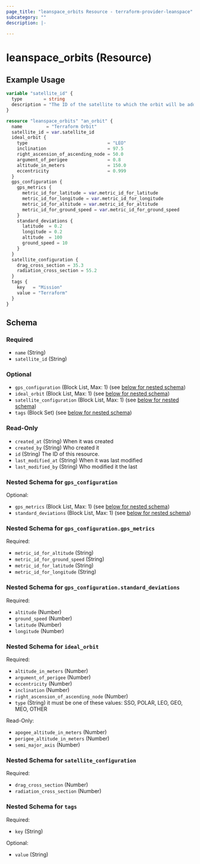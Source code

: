 ```yaml
---
page_title: "leanspace_orbits Resource - terraform-provider-leanspace"
subcategory: ""
description: |-
  
---
```


# leanspace_orbits (Resource)



## Example Usage

```terraform
variable "satellite_id" {
  type        = string
  description = "The ID of the satellite to which the orbit will be added."
}

resource "leanspace_orbits" "an_orbit" {
  name         = "Terraform Orbit"
  satellite_id = var.satellite_id
  ideal_orbit {
    type                              = "LEO"
    inclination                       = 97.5
    right_ascension_of_ascending_node = 50.0
    argument_of_perigee               = 0.8
    altitude_in_meters                = 150.0
    eccentricity                      = 0.999
  }
  gps_configuration {
    gps_metrics {
      metric_id_for_latitude = var.metric_id_for_latitude
      metric_id_for_longitude = var.metric_id_for_longitude
      metric_id_for_altitude = var.metric_id_for_altitude
      metric_id_for_ground_speed = var.metric_id_for_ground_speed
    }
    standard_deviations {
      latitude  = 0.2
      longitude = 0.2
      altitude  = 100
      ground_speed = 10
    }
  }
  satellite_configuration {
    drag_cross_section = 35.3
    radiation_cross_section = 55.2
  }
  tags {
    key   = "Mission"
    value = "Terraform"
  }
}
```

<!-- schema generated by tfplugindocs -->
## Schema

### Required

- `name` (String)
- `satellite_id` (String)

### Optional

- `gps_configuration` (Block List, Max: 1) (see [below for nested schema](#nestedblock--gps_configuration))
- `ideal_orbit` (Block List, Max: 1) (see [below for nested schema](#nestedblock--ideal_orbit))
- `satellite_configuration` (Block List, Max: 1) (see [below for nested schema](#nestedblock--satellite_configuration))
- `tags` (Block Set) (see [below for nested schema](#nestedblock--tags))

### Read-Only

- `created_at` (String) When it was created
- `created_by` (String) Who created it
- `id` (String) The ID of this resource.
- `last_modified_at` (String) When it was last modified
- `last_modified_by` (String) Who modified it the last

<a id="nestedblock--gps_configuration"></a>
### Nested Schema for `gps_configuration`

Optional:

- `gps_metrics` (Block List, Max: 1) (see [below for nested schema](#nestedblock--gps_configuration--gps_metrics))
- `standard_deviations` (Block List, Max: 1) (see [below for nested schema](#nestedblock--gps_configuration--standard_deviations))

<a id="nestedblock--gps_configuration--gps_metrics"></a>
### Nested Schema for `gps_configuration.gps_metrics`

Required:

- `metric_id_for_altitude` (String)
- `metric_id_for_ground_speed` (String)
- `metric_id_for_latitude` (String)
- `metric_id_for_longitude` (String)


<a id="nestedblock--gps_configuration--standard_deviations"></a>
### Nested Schema for `gps_configuration.standard_deviations`

Required:

- `altitude` (Number)
- `ground_speed` (Number)
- `latitude` (Number)
- `longitude` (Number)



<a id="nestedblock--ideal_orbit"></a>
### Nested Schema for `ideal_orbit`

Required:

- `altitude_in_meters` (Number)
- `argument_of_perigee` (Number)
- `eccentricity` (Number)
- `inclination` (Number)
- `right_ascension_of_ascending_node` (Number)
- `type` (String) it must be one of these values: SSO, POLAR, LEO, GEO, MEO, OTHER

Read-Only:

- `apogee_altitude_in_meters` (Number)
- `perigee_altitude_in_meters` (Number)
- `semi_major_axis` (Number)


<a id="nestedblock--satellite_configuration"></a>
### Nested Schema for `satellite_configuration`

Required:

- `drag_cross_section` (Number)
- `radiation_cross_section` (Number)


<a id="nestedblock--tags"></a>
### Nested Schema for `tags`

Required:

- `key` (String)

Optional:

- `value` (String)
